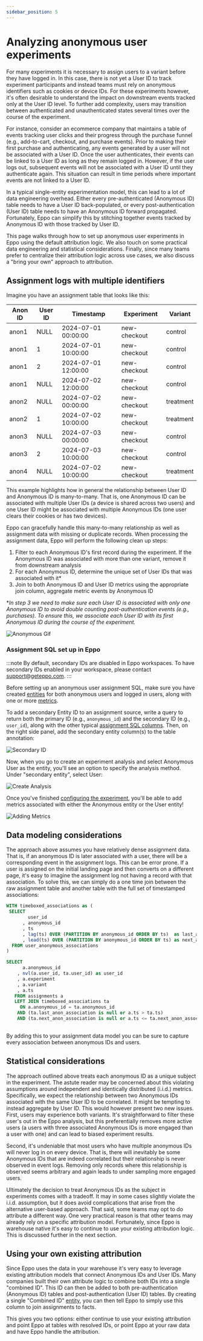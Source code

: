 ```yaml
---
sidebar_position: 5
---
```


# Analyzing anonymous user experiments

For many experiments it is necessary to assign users to a variant before they have logged in. In this case, there is not yet a User ID to track experiment participants and instead teams must rely on anonymous identifiers such as cookies or device IDs. For these experiments however, it's often desirable to understand the impact on downstream events tracked only at the User ID level. To further add complexity, users may transition between authenticated and unauthenticated states several times over the course of the experiment.

For instance, consider an ecommerce company that maintains a table of events tracking user clicks and their progress through the purchase funnel (e.g., add-to-cart, checkout, and purchase events). Prior to making their first purchase and authenticating, any events generated by a user will not be associated with a User ID. Once the user authenticates, their events can be linked to a User ID as long as they remain logged in. However, if the user logs out, subsequent events will not be associated with a User ID until they authenticate again. This situation can result in time periods where important events are not linked to a User ID.

In a typical single-entity experimentation model, this can lead to a lot of data engineering overhead. Either every pre-authenticated (Anonymous ID) table needs to have a User ID back-populated, or every post-authentication (User ID) table needs to have an Anonymous ID forward propagated. Fortunately, Eppo can simplify this by stitching together events tracked by Anonymous ID with those tracked by User ID.

This page walks through how to set up anonymous user experiments in Eppo using the default attribution logic. We also touch on some practical data engineering and statistical considerations. Finally, since many teams prefer to centralize their attribution logic across use cases, we also discuss a "bring your own" approach to attribution.

## Assignment logs with multiple identifiers

Imagine you have an assignment table that looks like this:

| Anon ID | User ID | Timestamp | Experiment | Variant
| ------- | ------- | --------- | --------- | --------- | 
anon1 | NULL | 2024-07-01 00:00:00 | new-checkout | control
anon1 | 1 | 2024-07-01 10:00:00 | new-checkout |control
anon1 | 2 | 2024-07-01 12:00:00 | new-checkout |control
anon1 | NULL | 2024-07-02 12:00:00 | new-checkout | control
anon2 | NULL | 2024-07-02 00:00:00 | new-checkout |treatment
anon2 | 1 | 2024-07-02 10:00:00 | new-checkout |treatment
anon3 | NULL | 2024-07-03 00:00:00 | new-checkout |control
anon3 | 2 | 2024-07-03 10:00:00 | new-checkout |control
anon4 | NULL | 2024-07-02 10:00:00 | new-checkout | treatment


This example highlights how in general the relationship between User ID and Anonymous ID is many-to-many. That is, one Anonymous ID can be associated with multiple User IDs (a device is shared across two users) and one User ID might be associated with multiple Anonymous IDs (one user clears their cookies or has two devices).

Eppo can gracefully handle this many-to-many relationship as well as assignment data with missing or duplicate records. When processing the assignment data, Eppo will perform the following clean up steps:

1. Filter to each Anonymous ID's first record during the experiment. If the Anonymous ID was associated with more than one variant, remove it from downstream analysis
2. For each Anonymous ID, determine the unique set of User IDs that was associated with it*
3. Join to both Anonymous ID and User ID metrics using the appropriate join column, aggregate metric events by Anonymous ID

\**In step 3 we need to make sure each User ID is associated with only one Anonymous ID to avoid double counting post-authentication events (e.g., purchases). To ensure this, we associate each User ID with its first Anonymous ID during the course of the experiment.*


![Anonymous Gif](/img/anonymous-experiments/anonymous-attribution.gif)

### Assignment SQL set up in Eppo

:::note
By default, secondary IDs are disabled in Eppo workspaces. To have secondary IDs enabled in your workspace, please contact support@geteppo.com.
:::

Before setting up an anonymous user assignment SQL, make sure you have created [entities](/data-management/definitions/entities/) for both anonymous users and logged in users, along with one or more [metrics](/data-management/metrics/).

To add a secondary Entity ID to an assignment source, write a query to return both the primary ID (e.g., `anonymous_id`) and the secondary ID (e.g., `user_id`), along with the other typical [assignment SQL columns](/data-management/definitions/assignment-sql/). Then, on the right side panel, add the secondary entity column(s) to the table annotation:

![Secondary ID](/img/anonymous-experiments/secondary-entity.png)

Now, when you go to create an experiment analysis and select Anonymous User as the entity, you'll see an option to specify the analysis method. Under "secondary entity", select User:

![Create Analysis](/img/anonymous-experiments/creating-experiment.png)

Once you've finished [configuring the experiment](/experiment-analysis/configuration/), you'll be able to add metrics associated with either the Anonymous entity or the User entity! 

![Adding Metrics](/img/anonymous-experiments/adding-metrics.png)

## Data modeling considerations

The approach above assumes you have relatively dense assignment data. That is, if an anonymous ID is later associated with a user, there will be a corresponding event in the assignment logs. This can be error prone. If a user is assigned on the initial landing page and then converts on a different page, it's easy to imagine the assignment log not having a record with that association. To solve this, we can simply do a one time join between the raw assignment table and another table with the full set of timestamped associations:

```sql
WITH timeboxed_associations as (
 SELECT
        user_id
      , anonymous_id
      , ts
      , lag(ts) OVER (PARTITION BY anonymous_id ORDER BY ts)  as last_anon_association
      , lead(ts) OVER (PARTITION BY anonymous_id ORDER BY ts) as next_anon_association
  FROM user_anonymous_associations
)

SELECT 
      a.anonymous_id
    , nvl(a.user_id, ta.user_id) as user_id
    , a.experiment
    , a.variant
    , a.ts
   FROM assignments a 
   LEFT JOIN timeboxed_associations ta
     ON a.anonymous_id = ta.anonymous_id
    AND (ta.last_anon_association is null or a.ts > ta.ts)
    AND (ta.next_anon_association is null or a.ts <= ta.next_anon_association)
     
```

<!---

Test case:

with assignments as (

    select column1 as experiment
        ,  column2::date as ts
        ,  column3 as variant
        ,  column4 as anonymous_id
        ,  column5 as user_id
    from VALUES
        ('exp_001', '2020-01-01', 'variant', 'anon_001', NULL),
        ('exp_001', '2020-02-01', 'control', 'anon_002', 'user_001'),
        ('exp_002', '2020-03-01', 'variant', 'anon_003', NULL),
        ('exp_002', '2020-04-01', 'control', 'anon_002', 'user_001'),
        ('exp_003', '2020-05-01', 'control', 'anon_002', 'user_002'),
        ('exp_003', '2020-06-01', 'control', 'anon_004', NULL),
        ('exp_004', '2020-07-01', 'variant', 'anon_005', NULL),
        ('exp_004', '2020-08-01', 'variant', 'anon_002', 'user_003'),
        ('exp_005', '2020-09-01', 'control', 'anon_002', 'user_004'),
        ('exp_005', '2020-10-01', 'variant', 'anon_005', NULL)

)

, user_anonymous_associations as (

    select column1::date as ts
        ,  column2 as anonymous_id
        ,  column3 as user_id
      from values 
      ('2020-03-15', 'anon_003', 'user_005'),
      ('2020-03-15', 'anon_004', 'user_006'),
      ('2020-06-15', 'anon_005', 'user_007'),
      ('2020-07-15', 'anon_005', 'user_008'),
      ('2020-02-15', 'anon_001', 'user_001'),
      ('2020-03-15', 'anon_002', 'user_001')

)

, timeboxed_associations as (
 SELECT
        user_id
      , anonymous_id
      , ts
      , lag(ts) OVER (PARTITION BY anonymous_id ORDER BY ts)  as last_anon_association
      , lead(ts) OVER (PARTITION BY anonymous_id ORDER BY ts) as next_anon_association
  FROM user_anonymous_associations
)

SELECT 
      a.anonymous_id
    , nvl(a.user_id, ta.user_id) as user_id
    , a.experiment
    , a.variant
    , a.ts
   FROM assignments a 
   LEFT JOIN timeboxed_associations ta
     ON a.anonymous_id = ta.anonymous_id
    AND (ta.last_anon_association is null or a.ts > ta.ts)
    AND (ta.next_anon_association is null or a.ts <= ta.next_anon_association)
    

-->


By adding this to your assignment data model you can be sure to capture every association between anonymous IDs and users.


## Statistical considerations

The approach outlined above treats each anonymous ID as a unique subject in the experiment. The astute reader may be concerned about this violating assumptions around independent and identically distributed (i.i.d.) metrics. Specifically, we expect the relationship between two Anonymous IDs associated with the same User ID to be correlated. It might be tempting to instead aggregate by User ID. This would however present two new issues. First, users may experience both variants. It's straightforward to filter these user's out in the Eppo analysis, but this preferentially removes more active users (a users with three associated Anonymous IDs is more engaged than a user with one) and can lead to biased experiment results.

Second, it's undeniable that most users who have multiple anonymous IDs will never log in on every device. That is, there will inevitably be some Anonymous IDs that are indeed correlated but their relationship is never observed in event logs. Removing only records where this relationship is observed seems arbitrary and again leads to under sampling more engaged users.

Ultimately the decision to treat Anonymous IDs as the subject in experiments comes with a tradeoff. It may in some cases slightly violate the i.i.d. assumption, but it does avoid complications that arise from the alternative user-based approach. That said, some teams may opt to do attribute a different way. One very practical reason is that other teams may already rely on a specific attribution model. Fortunately, since Eppo is warehouse native it's easy to continue to use your existing attribution logic. This is discussed further in the next section.


## Using your own existing attribution

Since Eppo uses the data in your warehouse it's very easy to leverage existing attribution models that connect Anonymous IDs and User IDs. Many companies built their own attribute logic to combine both IDs into a single "combined ID". This ID can then be added to both pre-authentication (Anonymous ID) tables and post-authentication (User ID) tables. By creating a single "Combined ID" [entity](/data-management/definitions/entities), you can then tell Eppo to simply use this column to join assignments to facts.

This gives you two options: either continue to use your existing attribution and point Eppo at tables with resolved IDs, or point Eppo at your raw data and have Eppo handle the attribution.
